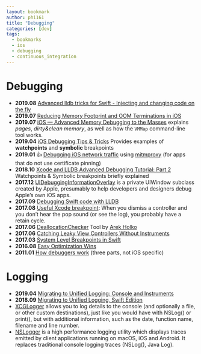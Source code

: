 ```yaml
---
layout: bookmark
author: phi161
title: "Debugging"
categories: [dev]
tags:
  - bookmarks
  - ios
  - debugging
  - continuous_integration
---
```


# Debugging

* **2019.08** [Advanced lldb tricks for Swift - Injecting and changing code on the fly](https://swiftrocks.com/using-lldb-manually-xcode-console-tricks.html)
* **2019.07** [Reducing Memory Footprint and OOM Terminations in iOS](https://medium.com/flawless-app-stories/techniques-to-reduce-memory-footprint-and-oom-terminations-in-ios-a0f6bef38217#7a07)
* **2019.07** [iOS — Advanced Memory Debugging to the Masses](https://betterprogramming.pub/ios-advanced-memory-debugging-to-the-masses-24d25852a91c) explains *pages*, *dirty&clean memory*, as well as how the `VMMap` command-line tool works.
* **2019.04** [iOS Debugging Tips & Tricks](https://www.netguru.com/codestories/ios-debugging-tips-tricks) Provides examples of **watchpoints** and **symbolic** breakpoints
* **2019.01** 👍 [Debugging iOS network traffic](https://blog.kulman.sk/debugging-ios-network-traffic/) using [mitmproxy](https://mitmproxy.org/) (for apps that do not use certificate pinning)
* **2018.10** [Xcode and LLDB Advanced Debugging Tutorial: Part 2](https://medium.com/@fadiderias/xcode-and-lldb-advanced-debugging-tutorial-part-2-8bfeae4cdfdb) Watchpoints & Symbolic breakpoints briefly explained
* **2017.12** [UIDebuggingInformationOverlay](http://ryanipete.com/blog/ios/swift/objective-c/uidebugginginformationoverlay/) is a private UIWindow subclass created by Apple, presumably to help developers and designers debug Apple’s own iOS apps.
* **2017.09** [Debugging Swift code with LLDB](https://medium.com/flawless-app-stories/debugging-swift-code-with-lldb-b30c5cf2fd49)
* **2017.08** [Useful Xcode breakpoint](https://twitter.com/0xced/status/900692839557992449): When you dismiss a controller and you don’t hear the pop sound (or see the log), you probably have a retain cycle.
* **2017.06** [DeallocationChecker](https://github.com/fastred/DeallocationChecker) Tool by [Arek Holko](https://holko.pl/)
* **2017.06** [Catching Leaky View Controllers Without Instruments](http://holko.pl/2017/06/26/checking-uiviewcontroller-deallocation/)
* **2017.03** [System Level Breakpoints in Swift](http://indiestack.com/2017/03/system-level-breakpoints-in-swift/)
* **2016.08** [Easy Optimization Wins](https://samhuri.net/posts/2016/08/easy-optimization-wins)
* **2011.01** [How debuggers work](https://eli.thegreenplace.net/tag/debuggers) (three parts, not iOS specific)

# Logging

* **2019.04** [Migrating to Unified Logging: Console and Instruments](https://www.raywenderlich.com/605079-migrating-to-unified-logging-console-and-instruments)
* **2018.09** [Migrating to Unified Logging, Swift Edition](https://www.bignerdranch.com/blog/migrating-to-unified-logging-swift-edition/)
* [XCGLogger](https://github.com/DaveWoodCom/XCGLogger) allows you to log details to the console (and optionally a file, or other custom destinations), just like you would have with NSLog() or print(), but with additional information, such as the date, function name, filename and line number.
* [NSLogger](https://github.com/fpillet/NSLogger) is a high performance logging utility which displays traces emitted by client applications running on macOS, iOS and Android. It replaces traditional console logging traces (NSLog(), Java Log).
